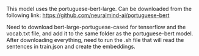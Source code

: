 This model uses the portuguese-bert-large. Can be downloaded from the following link: https://github.com/neuralmind-ai/portuguese-bert

Need to download bert-large-portuguese-cased for tenserflow and the vocab.txt file, and add it to the same folder as the portuguese-bert model.
After downloading everything, need to run the .sh file that will read the sentences in train.json and create the embeddings.
